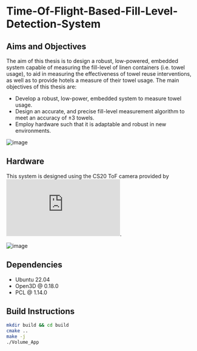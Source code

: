 # Time-Of-Flight-Based-Fill-Level-Detection-System
## Aims and Objectives
The aim of this thesis is to design a robust, low-powered, embedded system capable of measuring the fill-level of linen containers (i.e. towel usage), to aid in measuring the effectiveness of towel reuse interventions, as well as to provide hotels a measure of their towel usage. The main objectives of this thesis are:
- Develop a robust, low-power, embedded system to measure towel usage.
- Design an accurate, and precise fill-level measurement algorithm to meet an accuracy of $\pm3$ towels.
- Employ hardware such that it is adaptable and robust in new environments.

![image](https://github.com/ryanlederhose/Time-Of-Flight-Based-Fill-Level-Detection-System/assets/112144274/f2c23e5c-d32d-4a5a-9327-909abe5d1ca8)

## Hardware
This system is designed using the CS20 ToF camera provided by ![DFRobot](https://www.dfrobot.com/product-2670.html).

![image](https://github.com/ryanlederhose/Time-Of-Flight-Based-Fill-Level-Detection-System/assets/112144274/283b39e7-2653-44a7-9fbb-65906034ec8b)

## Dependencies
- Ubuntu 22.04
- Open3D @ 0.18.0
- PCL @ 1.14.0

## Build Instructions
```bash
mkdir build && cd build
cmake ..
make -j
./Volume_App
```
